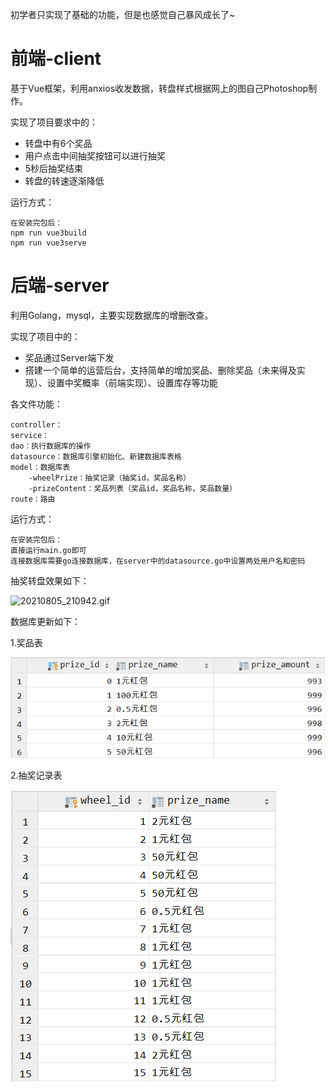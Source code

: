 初学者只实现了基础的功能，但是也感觉自己暴风成长了~

# 前端-client

基于Vue框架，利用anxios收发数据，转盘样式根据网上的图自己Photoshop制作。

实现了项目要求中的：

- 转盘中有6个奖品
- 用户点击中间抽奖按钮可以进行抽奖
- 5秒后抽奖结束
- 转盘的转速逐渐降低

运行方式：

```
在安装完包后：
npm run vue3build
npm run vue3serve
```



# 后端-server

利用Golang，mysql，主要实现数据库的增删改查。

实现了项目中的：

- 奖品通过Server端下发
- 搭建一个简单的运营后台，支持简单的增加奖品、删除奖品（未来得及实现）、设置中奖概率（前端实现）、设置库存等功能

各文件功能：

```
controller：
service：
dao：执行数据库的操作
datasource：数据库引擎初始化、新建数据库表格
model：数据库表
	-wheelPrize：抽奖记录（抽奖id，奖品名称）
	-prizeContent：奖品列表（奖品id，奖品名称，奖品数量）
route：路由
```
运行方式：

```
在安装完包后：
直接运行main.go即可
连接数据库需要go连接数据库，在server中的datasource.go中设置两处用户名和密码
```

抽奖转盘效果如下：

![20210805_210942.gif](https://github.com/544211707/wheel/blob/master/img/20210805_210942.gif?raw=true)

数据库更新如下：

1.奖品表

![奖品列表.png](https://github.com/544211707/wheel/blob/master/img/%E5%A5%96%E5%93%81%E5%88%97%E8%A1%A8.png?raw=true)

2.抽奖记录表

![抽奖记录.png](https://github.com/544211707/wheel/blob/master/img/%E6%8A%BD%E5%A5%96%E8%AE%B0%E5%BD%95.png?raw=true)
